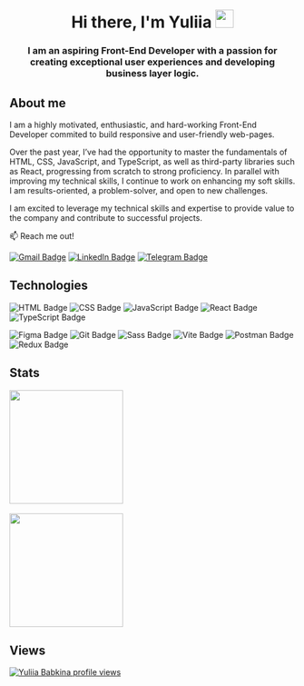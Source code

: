 <h1 align="center">Hi there, I'm Yuliia <img src="https://github.com/blackcater/blackcater/raw/main/images/Hi.gif" height="32"/></h1>

<h3 align="center">I am an aspiring Front-End Developer with a passion for creating exceptional user experiences and developing business layer logic.</h3>



<h2>About me</h2>

<p>I am a highly motivated, enthusiastic, and hard-working Front-End Developer commited to build responsive and user-friendly web-pages.

Over the past year, I’ve had the opportunity to master the fundamentals of HTML, CSS, JavaScript, and TypeScript, as well as third-party libraries such as React, progressing from scratch to strong proficiency. In parallel with improving my technical skills, I continue to work on enhancing my soft skills. I am results-oriented, a problem-solver, and open to new challenges.

I am excited to leverage my technical skills and expertise to provide value to the company and contribute to successful projects.</p>

:mailbox: Reach me out!

[![Gmail Badge](https://img.shields.io/badge/Gmail-%23EA4335?style=flat&logoColor=white&logoSize=42&labelColor=%23EA4335&link=mailto%3Ababkina.yul%40gmail.com)](mailto:babkina.yul@gmail.com)
[![LinkedIn Badge](https://img.shields.io/badge/Linkedin-%230b65c2?style=flat&logoColor=white&logoSize=42&labelColor=%230b65c2&link=https%3A%2F%2Fwww.linkedin.com%2Fin%2Fyuliia-babkina%2F)](https://www.linkedin.com/in/yuliia-babkina/)
[![Telegram Badge](https://img.shields.io/badge/Telegram-%2326A5E4?style=flat&logoColor=white&logoSize=42&labelColor=%2326A5E4&link=https%3A%2F%2Ft.me%2Fyuliiababkina)](https://t.me/yuliiababkina)


<h2>Technologies</h2>

![HTML Badge](https://img.shields.io/badge/HTML-%23E34F26?style=flat&logo=html5&logoColor=white&logoSize=42&labelColor=%23E34F26)
![CSS Badge](https://img.shields.io/badge/CSS-%23663399?style=flat&logo=css&logoColor=white&logoSize=42&labelColor=%23663399)
![JavaScript Badge](https://img.shields.io/badge/JavaScript-%23F7DF1E?style=flat&logo=javascript&logoColor=white&logoSize=42&labelColor=%23F7DF1E)
![React Badge](https://img.shields.io/badge/React-%2361DAFB?style=flat&logo=react&logoColor=white&logoSize=42&labelColor=%2361DAFB)
![TypeScript Badge](https://img.shields.io/badge/TypeScript-%233178C6?style=flat&logo=typescript&logoColor=white&logoSize=42&labelColor=%233178C6)

![Figma Badge](https://img.shields.io/badge/Figma-%23F24E1E?style=flat&logo=figma&logoColor=white&logoSize=42&labelColor=%23F24E1E)
![Git Badge](https://img.shields.io/badge/Git-%23F05032?style=flat&logo=git&logoColor=white&logoSize=42&labelColor=%23F05032)
![Sass Badge](https://img.shields.io/badge/Sass-%23CC6699?style=flat&logo=sass&logoColor=white&logoSize=42&labelColor=%23CC6699)
![Vite Badge](https://img.shields.io/badge/Vite-%23646CFF?style=flat&logo=vite&logoColor=white&logoSize=42&labelColor=%23646CFF)
![Postman Badge](https://img.shields.io/badge/Postman-%23FF6C37?style=flat&logo=postman&logoColor=white&logoSize=42&labelColor=%23FF6C37)
![Redux Badge](https://img.shields.io/badge/Redux-%23764ABC?style=flat&logo=redux&logoColor=white&logoSize=42&labelColor=%23764ABC)


<h2>Stats</h2>

  <a href="https://github.com/yuliiababkina/github-readme-stats">
  <img height=200 align="center" src="https://github-readme-stats.vercel.app/api?username=yuliiababkina&theme=transparent" />
</a>
<br>
</br>
  <a href="https://github.com/yuliiababkina/convoychat">
  <img height=200 align="center" src="https://github-readme-stats.vercel.app/api/top-langs?username=yuliiababkina&layout=compact&langs_count=8&card_width=380&theme=transparent" />
</a>


<h2>Views</h2>

[![Yuliia Babkina profile views](https://u8views.com/api/v1/github/profiles/154010861/views/day-week-month-total-count.svg)](https://u8views.com/github/yuliiababkina)





